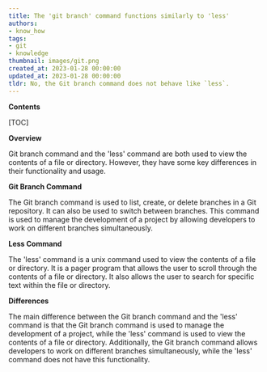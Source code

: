 ```yaml
---
title: The 'git branch' command functions similarly to 'less'
authors:
- know_how
tags:
- git
- knowledge
thumbnail: images/git.png
created_at: 2023-01-28 00:00:00
updated_at: 2023-01-28 00:00:00
tldr: No, the Git branch command does not behave like `less`.
---
```


**Contents**

[TOC]

**Overview**

Git branch command and the 'less' command are both used to view the contents of a file or directory. However, they have some key differences in their functionality and usage.

**Git Branch Command**

The Git branch command is used to list, create, or delete branches in a Git repository. It can also be used to switch between branches. This command is used to manage the development of a project by allowing developers to work on different branches simultaneously.

**Less Command**

The 'less' command is a unix command used to view the contents of a file or directory. It is a pager program that allows the user to scroll through the contents of a file or directory. It also allows the user to search for specific text within the file or directory.

**Differences**

The main difference between the Git branch command and the 'less' command is that the Git branch command is used to manage the development of a project, while the 'less' command is used to view the contents of a file or directory. Additionally, the Git branch command allows developers to work on different branches simultaneously, while the 'less' command does not have this functionality.
